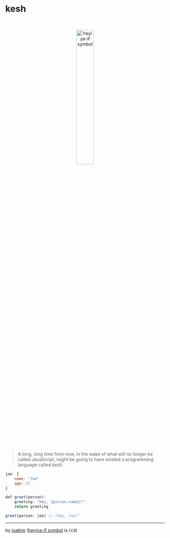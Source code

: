 # kesh

<p>&nbsp;</p>
<p align="center" width="100%"><img width="33%" alt="heyiya-if symbol" src="https://upload.wikimedia.org/wikipedia/commons/c/c2/Double_spirale.svg"></p>
<p>&nbsp;</p>

> A long, long time from now, in the wake of what will no longer be called JavaScript, might be going to have existed a programming language called _kesh_.


```js
joe: {
    name: "Joe"
    age: 27
}

def greet(person):
    greeting: "Hey, {person.name}!"
    return greeting

greet(person: joe) // "Hey, Joe!"

```

---

by [joakim](https://github.com/joakim/) ([heyiya-if symbol](https://commons.wikimedia.org/wiki/File:Double_spirale.svg) is `CC0`)
